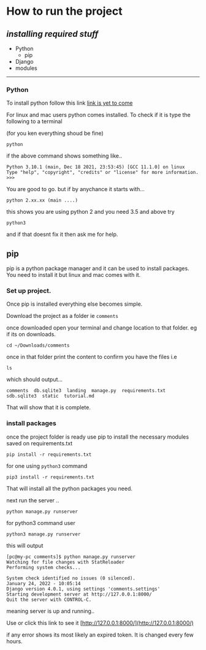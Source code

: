 # How to run the project

## *installing required stuff*

* Python
    * pip
* Django
* modules
___
### Python

To install python follow this link
[link is yet to come]()

For linux and mac users python comes installed. To check if it is type the following to a terminal

(for you ken everything shoud be fine)
```
python
```
if the above command shows something like..

```
Python 3.10.1 (main, Dec 18 2021, 23:53:45) [GCC 11.1.0] on linux
Type "help", "copyright", "credits" or "license" for more information.
>>> 
```

You are good to go. but if by anychance it starts with...
```
python 2.xx.xx (main ....)
```

this shows you are using python 2 and you need 3.5 and above try
```
python3
```
and if that doesnt fix it then ask me for help.


## pip

pip is a python package manager and it can be used to install packages. You need to install it but linux and mac comes with it.

### Set up project.

Once pip is installed everything else becomes simple.

Download the project as a folder ie ```comments```

once downloaded open your terminal and change location to that folder. eg if its on downloads.

```
cd ~/Downloads/comments
```

once in that folder print the content to confirm you have the files i.e
```
ls
```
which should output...
```
comments  db.sqlite3  landing  manage.py  requirements.txt  sdb.sqlite3  static  tutorial.md
```

That will show that it is complete. 

### install packages

once the project folder is ready use pip to install the necessary modules saved on requirements.txt
```
pip install -r requirements.txt
```
for one using ```python3``` command
```
pip3 install -r requirements.txt
```

That will install all the python packages you need.

next run the server ..
```
python manage.py runserver
```
for python3 command user
```
python3 manage.py runserver
```
this will output
```
[pc@my-pc comments]$ python manage.py runserver
Watching for file changes with StatReloader
Performing system checks...

System check identified no issues (0 silenced).
January 24, 2022 - 10:05:14
Django version 4.0.1, using settings 'comments.settings'
Starting development server at http://127.0.0.1:8000/
Quit the server with CONTROL-C.
```

meaning server is up and running..

Use or click this link to see it [http://127.0.0.1:8000/](http://127.0.0.1:8000/)

if any error shows its most likely an expired token. It is changed every few hours.